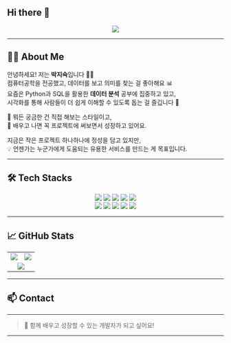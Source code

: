 ## Hi there 👋

<div align="center">
    <img src="https://capsule-render.vercel.app/api?type=waving&color=auto&height=120&text=HELLO%20WORLD:&animation=fadeIn&fontColor=191018&fontSize=60" />
</div>

---

## 👩‍💻 About Me

안녕하세요! 저는 **박지숙**입니다 🙋‍♀️  
컴퓨터공학을 전공했고, 데이터를 보고 의미를 찾는 걸 좋아해요 📊  
요즘은 Python과 SQL을 활용한 **데이터 분석** 공부에 집중하고 있고,  
시각화를 통해 사람들이 더 쉽게 이해할 수 있도록 돕는 걸 즐깁니다 🎨

👀 뭐든 궁금한 건 직접 해보는 스타일이고,  
🧪 배우고 나면 꼭 프로젝트에 써보면서 성장하고 있어요.

지금은 작은 프로젝트 하나하나에 정성을 담고 있지만,  
💡 언젠가는 누군가에게 도움되는 유용한 서비스를 만드는 게 목표입니다.

---

## 🛠️ Tech Stacks

<div align="center">
    <img src="https://img.shields.io/badge/Flask-000000?style=for-the-badge&logo=Flask&logoColor=white">
    <img src="https://img.shields.io/badge/Github-181717?style=for-the-badge&logo=Github&logoColor=white">
    <img src="https://img.shields.io/badge/HTML5-E34F26?style=for-the-badge&logo=HTML5&logoColor=white">
    <img src="https://img.shields.io/badge/MariaDB-003545?style=for-the-badge&logo=MariaDB&logoColor=white">
    <img src="https://img.shields.io/badge/MySQL-4479A1?style=for-the-badge&logo=MySQL&logoColor=white">
    <br/>
    <img src="https://img.shields.io/badge/MongoDB-47A248?style=for-the-badge&logo=MongoDB&logoColor=white">
    <img src="https://img.shields.io/badge/Notion-000000?style=for-the-badge&logo=Notion&logoColor=white">
    <img src="https://img.shields.io/badge/Python-3776AB?style=for-the-badge&logo=Python&logoColor=white">
    <img src="https://img.shields.io/badge/Slack-4A154B?style=for-the-badge&logo=Slack&logoColor=white">
    <img src="https://img.shields.io/badge/Selenium-43B02A?style=for-the-badge&logo=Selenium&logoColor=white">
</div>

---

## 📈 GitHub Stats

<table align="center">
  <tr>
    <td>
      <img src="https://github-readme-stats.vercel.app/api?username=dev-parkjs&show_icons=true&theme=calm" />
    </td>
    <td>
      <img src="https://github-readme-stats.vercel.app/api/top-langs/?username=dev-parkjs&layout=compact&theme=calm" />
    </td>
  </tr>
  <tr>
    <td colspan="2" align="center">
      <img src="https://github-readme-streak-stats.herokuapp.com/?user=dev-parkjs&theme=calm" />
    </td>
  </tr>
</table>

---

## 📫 Contact

---
> 🙌 함께 배우고 성장할 수 있는 개발자가 되고 싶어요!

---
